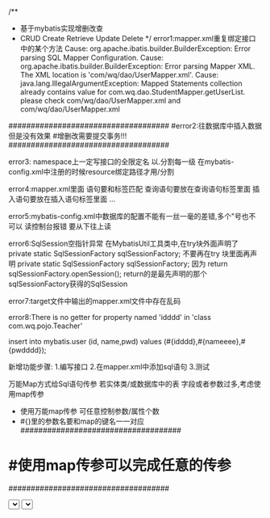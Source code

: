 /**
*   基于mybatis实现增删改查
*   CRUD Create Retrieve Update Delete
*/
error1:mapper.xml重复绑定接口中的某个方法
Cause: org.apache.ibatis.builder.BuilderException: Error parsing SQL Mapper Configuration. 
Cause: org.apache.ibatis.builder.BuilderException: Error parsing Mapper XML. The XML location is 'com/wq/dao/UserMapper.xml'. 
Cause: java.lang.IllegalArgumentException: Mapped Statements collection already contains value for com.wq.dao.StudentMapper.getUserList. 
please check com/wq/dao/UserMapper.xml and com/wq/dao/UserMapper.xml

####################################
#error2:往数据库中插入数据但是没有效果
#增删改需要提交事务!!!
####################################

error3:
namespace上一定写接口的全限定名 以.分割每一级
在mybatis-config.xml中注册的时候resource绑定路径才用/分割

error4:mapper.xml里面 语句要和标签匹配
查询语句要放在查询语句标签里面
插入语句要放在插入语句标签里面
...

error5:mybatis-config.xml中数据库的配置不能有一丝一毫的差错,多个"号也不可以
读控制台报错 要从下往上读

error6:SqlSession空指针异常
在MybatisUtil工具类中,在try块外面声明了 private static SqlSessionFactory sqlSessionFactory;
不要再在try 块里面再声明 private static SqlSessionFactory sqlSessionFactory;
因为 return sqlSessionFactory.openSession(); 
return的是最先声明的那个sqlSessionFactory获得的SqlSession

error7:target文件中输出的mapper.xml文件中存在乱码

error8:There is no getter for property named 'idddd' in 'class com.wq.pojo.Teacher'
<!-- insert不需要returnType参数 -->
<insert id="addUser3" parameterType="com.wq.pojo.Teacher">
    <!-- 当SQL语句的参数使用类来接收的时候,#{}中的参数名要和类名中的属性一致,
         属性数量可以不一致
     -->
    insert into mybatis.user (id, name,pwd) values (#{idddd},#{nameeee},#{pwdddd});
</insert>

新增功能步骤:
1.编写接口
2.在mapper.xml中添加sql语句
3.测试

万能Map方式给Sql语句传参
若实体类/或数据库中的表 字段或者参数过多,考虑使用map传参
 * 使用万能map传参 可任意控制参数/属性个数
 * #{}里的参数名要和map的键名一一对应
####################################
# #使用map传参可以完成任意的传参
####################################

<!-- 模糊查询1 在Sql语句拼接中使用通配符写死 -->
<select id="getUserLike" resultType="com.wq.pojo.Teacher">
    
    select * from user where name like "%"#{value}"%";
</select>
<!-- 模糊查询2 java代码执行的时候 传递通配符 -->
<select id="getUserLike2" resultType="com.wq.pojo.Teacher">
    select * from user where name like #{value};
</select>